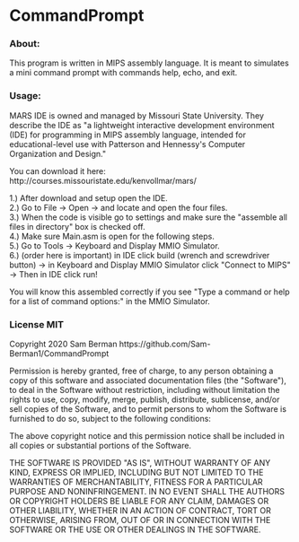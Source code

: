 <h1>CommandPrompt</h1>

<h3> About: </h3>
<p> This program is written in MIPS assembly language. It is meant to simulates a mini command prompt with commands help, echo, and exit. </p>
<h3> Usage: </h3>
<p>MARS IDE is owned and managed by Missouri State University. They describe the IDE as "a 
lightweight interactive development environment (IDE) for programming in MIPS assembly language,
intended for educational-level use with Patterson and Hennessy's Computer Organization and Design."</p>
</p>You can download it here: http://courses.missouristate.edu/kenvollmar/mars/</p>

<p>1.) After download and setup open the IDE.</br>
2.) Go to File -> Open -> and locate and open the four files.</br>
3.) When the code is visible go to settings and make sure the "assemble all files in directory" box is checked off. </br>
4.) Make sure Main.asm is open for the following steps.</br>
5.) Go to Tools -> Keyboard and Display MMIO Simulator.</br>
6.) (order here is important) in IDE click build (wrench and screwdriver button) -> 
in Keyboard and Display MMIO Simulator click "Connect to MIPS" -> Then in IDE click run!</p>
You will know this assembled correctly if you see "Type a command or help for a list of command options:" in the MMIO Simulator.</p>

<h3> License MIT </h3>
<p>
Copyright 2020 Sam Berman https://github.com/Sam-Berman1/CommandPrompt</br>

Permission is hereby granted, free of charge, to any person obtaining a copy of this software and associated documentation files (the "Software"), to deal in the Software without restriction, including without limitation the rights to use, copy, modify, merge, publish, distribute, sublicense, and/or sell copies of the Software, and to permit persons to whom the Software is furnished to do so, subject to the following conditions:

The above copyright notice and this permission notice shall be included in all copies or substantial portions of the Software.

THE SOFTWARE IS PROVIDED "AS IS", WITHOUT WARRANTY OF ANY KIND, EXPRESS OR IMPLIED, INCLUDING BUT NOT LIMITED TO THE WARRANTIES OF MERCHANTABILITY, FITNESS FOR A PARTICULAR PURPOSE AND NONINFRINGEMENT. IN NO EVENT SHALL THE AUTHORS OR COPYRIGHT HOLDERS BE LIABLE FOR ANY CLAIM, DAMAGES OR OTHER LIABILITY, WHETHER IN AN ACTION OF CONTRACT, TORT OR OTHERWISE, ARISING FROM, OUT OF OR IN CONNECTION WITH THE SOFTWARE OR THE USE OR OTHER DEALINGS IN THE SOFTWARE.</p>
